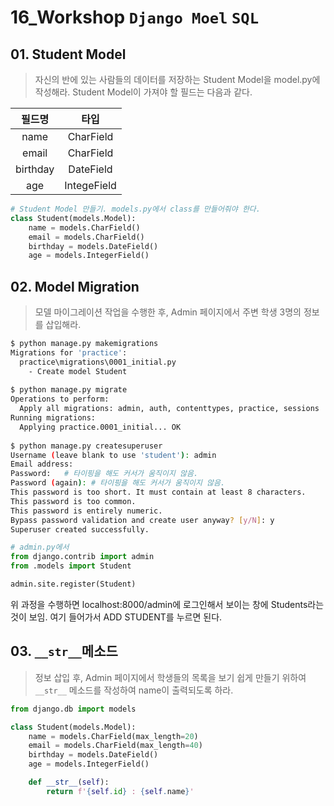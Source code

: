 # 16_Workshop	`Django Moel` `SQL`

## 01. Student Model

> 자신의 반에 있는 사람들의 데이터를 저장하는 Student Model을 model.py에 작성해라. Student Model이 가져야 할 필드는 다음과 같다.

|  필드명  |    타입     |
| :------: | :---------: |
|   name   |  CharField  |
|  email   |  CharField  |
| birthday |  DateField  |
|   age    | IntegeField |

```python
# Student Model 만들기. models.py에서 class를 만들어줘야 한다.
class Student(models.Model):
    name = models.CharField()
    email = models.CharField()
    birthday = models.DateField()
    age = models.IntegerField()
```



## 02. Model Migration
> 모델 마이그레이션 작업을 수행한 후, Admin 페이지에서 주변 학생 3명의 정보를 삽입해라.

```bash
$ python manage.py makemigrations
Migrations for 'practice':
  practice\migrations\0001_initial.py
    - Create model Student
    
$ python manage.py migrate
Operations to perform:
  Apply all migrations: admin, auth, contenttypes, practice, sessions
Running migrations:
  Applying practice.0001_initial... OK
  
$ python manage.py createsuperuser
Username (leave blank to use 'student'): admin
Email address:
Password:	# 타이핑을 해도 커서가 움직이지 않음.
Password (again): # 타이핑을 해도 커서가 움직이지 않음.
This password is too short. It must contain at least 8 characters.
This password is too common.
This password is entirely numeric.
Bypass password validation and create user anyway? [y/N]: y
Superuser created successfully.
```

```python
# admin.py에서
from django.contrib import admin
from .models import Student

admin.site.register(Student)
```

위 과정을 수행하면 localhost:8000/admin에 로그인해서 보이는 창에 Students라는 것이 보임. 여기 들어가서 ADD STUDENT를 누르면 된다.



## 03. `__str__`메소드

> 정보 삽입 후, Admin 페이지에서 학생들의 목록을 보기 쉽게 만들기 위하여 `__str__` 메소드를 작성하여 name이 출력되도록 하라.

```python
from django.db import models

class Student(models.Model):
    name = models.CharField(max_length=20)
    email = models.CharField(max_length=40)
    birthday = models.DateField()
    age = models.IntegerField()

    def __str__(self):
        return f'{self.id} : {self.name}'
```


